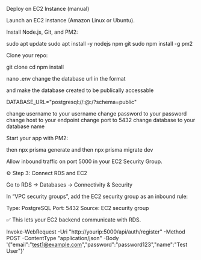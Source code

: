 Deploy on EC2 Instance (manual)

Launch an EC2 instance (Amazon Linux or Ubuntu).

Install Node.js, Git, and PM2:

sudo apt update
sudo apt install -y nodejs npm git
sudo npm install -g pm2


Clone your repo:

git clone <your-github-repo-url>
cd <repo-name>
npm install

nano .env
change the database url in the format 

and make the database created to be publically accessable

DATABASE_URL="postgresql://<username>:<password>@<host>:<port>/<database>?schema=public"

change username to your username
change password to your password
change host to your endpoint
change port to 5432
change database to your database name


Start your app with PM2:

then npx prisma generate
and then  npx prisma migrate dev

Allow inbound traffic on port 5000 in your EC2 Security Group.

⚙️ Step 3: Connect RDS and EC2

Go to RDS → Databases → Connectivity & Security

In “VPC security groups”, add the EC2 security group as an inbound rule:

Type: PostgreSQL
Port: 5432
Source: EC2 security group


✅ This lets your EC2 backend communicate with RDS.



Invoke-WebRequest -Uri "http://yourip:5000/api/auth/register" -Method POST -ContentType "application/json" -Body '{"email":"test1@example.com","password":"password123","name":"Test User"}'




